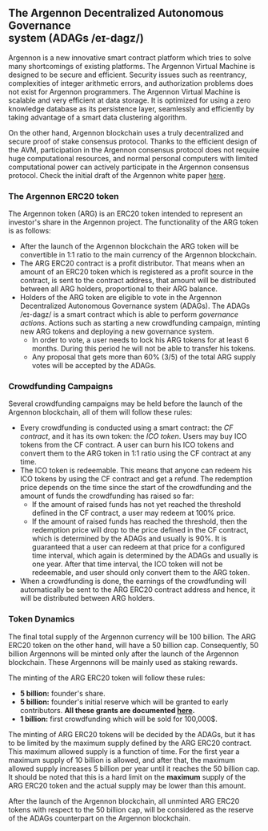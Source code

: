 ## The Argennon Decentralized Autonomous Governance <br>system (ADAGs /eɪ-dagz/)

Argennon is a new innovative smart contract platform which tries to solve many shortcomings of existing platforms. The
Argennon Virtual Machine is designed to be secure and efficient. Security issues such as reentrancy, complexities of
integer arithmetic errors, and authorization problems does not exist for Argennon programmers. The Argennon Virtual
Machine is scalable and very efficient at data storage. It is optimized for using a zero knowledge database as its
persistence layer, seamlessly and efficiently by taking advantage of a smart data clustering algorithm.

On the other hand, Argennon blockchain uses a truly decentralized and secure proof of stake consensus protocol. Thanks
to the efficient design of the AVM, participation in the Argennon consensus protocol does not require huge computational
resources, and normal personal computers with limited computational power can actively participate in the Argennon
consensus protocol. Check the initial draft of the Argennon white
paper [here](https://github.com/aybehrouz/AVM/blob/main/pdf/A.pdf).

### The Argennon ERC20 token

The Argennon token (ARG) is an ERC20 token intended to represent an investor's share in the Argennon project. The
functionality of the ARG token is as follows:

- After the launch of the Argennon blockchain the ARG token will be convertible in 1:1 ratio to the main currency of the
  Argennon blockchain.
- The ARG ERC20 contract is a profit distributor. That means when an amount of an ERC20 token which is registered as a
  profit source in the contract, is sent to the contract address, that amount will be distributed between all ARG
  holders, proportional to their ARG balance.
- Holders of the ARG token are eligible to vote in the Argennon Decentralized Autonomous Governance system (ADAGs). The
  ADAGs /eɪ-dagz/ is a smart contract which is able to perform *governance actions*. Actions such as starting a new
  crowdfunding campaign, minting new ARG tokens and deploying a new governance system.
    - In order to vote, a user needs to lock his ARG tokens for at least 6 months. During this period he will not be
      able to transfer his tokens.
    - Any proposal that gets more than 60% (3/5) of the total ARG supply votes will be accepted by the ADAGs.

### Crowdfunding Campaigns

Several crowdfunding campaigns may be held before the launch of the Argennon blockchain, all of them will follow these
rules:

- Every crowdfunding is conducted using a smart contract: the *CF contract*, and it has its own token: the *ICO token*.
  Users may buy ICO tokens from the CF contract. A user can burn his ICO tokens and convert them to the ARG token in 1:1
  ratio using the CF contract at any time.
- The ICO token is redeemable. This means that anyone can redeem his ICO tokens by using the CF contract and get a
  refund. The redemption price depends on the time since the start of the crowdfunding and the amount of funds the
  crowdfunding has raised so far:
    - If the amount of raised funds has not yet reached the threshold defined in the CF contract, a user may redeem at
      100% price.
    - If the amount of raised funds has reached the threshold, then the redemption price will drop to the price defined
      in the CF contract, which is determined by the ADAGs and usually is 90%. It is guaranteed that a user can redeem
      at that price for a configured time interval, which again is determined by the ADAGs and usually is one year.
      After that time interval, the ICO token will not be redeemable, and user should only convert them to the ARG
      token.
- When a crowdfunding is done, the earnings of the crowdfunding will automatically be sent to the ARG ERC20 contract
  address and hence, it will be distributed between ARG holders.

### Token Dynamics

The final total supply of the Argennon currency will be 100 billion. The ARG ERC20 token on the other hand, will have a
50 billion cap. Consequently, 50 billion Argennons will be minted only after the launch of the Argennon blockchain.
These Argennons will be mainly used as staking rewards.

The minting of the ARG ERC20 token will follow these rules:

- **5 billion:** founder's share.
- **5 billion:** founder's initial reserve which will be granted to early contributors. **All these grants are
  documented [here](https://github.com/aybehrouz/ADAGs/blob/main/grants.md).**
- **1 billion:** first crowdfunding which will be sold for 100,000$.

The minting of ARG ERC20 tokens will be decided by the ADAGs, but it has to be limited by the maximum supply defined by
the ARG ERC20 contract. This maximum allowed supply is a function of time. For the first year a maximum supply of 10
billion is allowed, and after that, the maximum allowed supply increases 5 billion per year until it reaches the 50
billion cap. It should be noted that this is a hard limit on the **maximum** supply of the ARG ERC20 token and the
actual supply may be lower than this amount.

After the launch of the Argennon blockchain, all unminted ARG ERC20 tokens with respect to the 50 billion cap, will be
considered as the reserve of the ADAGs counterpart on the Argennon blockchain.
